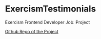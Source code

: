 # ExercismTestimonials
Exercism Frontend Developer Job: Project

[Github Repo of the Project](https://github.com/exercism/hiring-frontend-developer)

